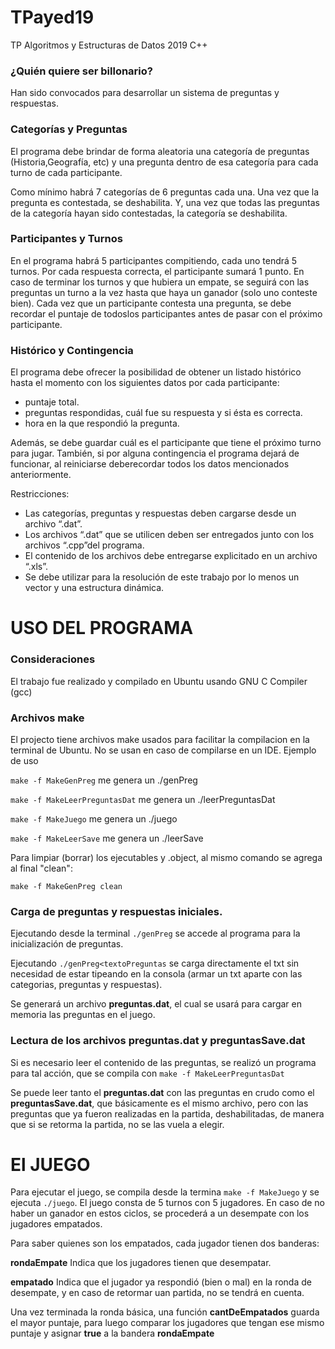 # TPayed19
TP Algoritmos y Estructuras de Datos 2019 C++

### ¿Quién quiere ser billonario?

Han sido convocados para desarrollar un sistema de preguntas y respuestas.

### Categorías y Preguntas

El programa debe brindar de forma aleatoria una categoría de preguntas (Historia,Geografía, etc) y una pregunta dentro de esa categoría para cada turno de cada participante.

Como mínimo habrá 7 categorías de 6 preguntas cada una. 
Una vez que la pregunta es contestada, se deshabilita. 
Y, una vez que todas las preguntas de la categoría hayan sido contestadas, la categoría se deshabilita.

### Participantes y Turnos

En el programa habrá 5 participantes compitiendo, cada uno tendrá 5 turnos. 
Por cada respuesta correcta, el participante sumará 1 punto. 
En caso de terminar los turnos y que hubiera un empate, se seguirá con las preguntas un turno a la vez hasta que haya un ganador (solo uno conteste bien).
Cada vez que un participante contesta una pregunta, se debe recordar el puntaje de todoslos participantes antes de pasar con el próximo participante.

### Histórico y Contingencia

El programa debe ofrecer la posibilidad de obtener un listado histórico hasta el momento con los siguientes datos por cada participante:
- puntaje total.
- preguntas respondidas, cuál fue su respuesta y si ésta es correcta.
- hora en la que respondió la pregunta.

Además, se debe guardar cuál es el participante que tiene el próximo turno para jugar.
También, si por alguna contingencia el programa dejará de funcionar, al reiniciarse deberecordar todos los datos mencionados anteriormente.

Restricciones:
- Las categorías, preguntas y respuestas deben cargarse desde un archivo “.dat”.
- Los archivos “.dat” que se utilicen deben ser entregados junto con los archivos “.cpp”del programa.
- El contenido de los archivos debe entregarse explicitado en un archivo “.xls”.
- Se debe utilizar para la resolución de este trabajo por lo menos un vector y una estructura dinámica.



# USO DEL PROGRAMA

### Consideraciones
El trabajo fue realizado y compilado en Ubuntu usando GNU C Compiler (gcc)


### Archivos make
El projecto tiene archivos make usados para facilitar la compilacion en la terminal de Ubuntu. No se usan en caso de compilarse en un IDE.
Ejemplo de uso

`make -f MakeGenPreg`           me genera un ./genPreg

`make -f MakeLeerPreguntasDat`  me genera un ./leerPreguntasDat

`make -f MakeJuego`             me genera un ./juego

`make -f MakeLeerSave`          me genera un ./leerSave


Para limpiar (borrar) los ejecutables y .object, al mismo comando se agrega al final "clean":

`make -f MakeGenPreg clean`


### Carga de preguntas y respuestas iniciales.
Ejecutando desde la terminal `./genPreg` se accede al programa para la inicialización de preguntas.

Ejecutando `./genPreg<textoPreguntas` se carga directamente el txt sin necesidad de estar tipeando en la consola (armar un txt aparte con las categorias, preguntas y respuestas). 

Se generará un archivo **preguntas.dat**, el cual se usará para cargar en memoria las preguntas en el juego.

### Lectura de los archivos preguntas.dat y preguntasSave.dat
Si es necesario leer el contenido de las preguntas, se realizó un programa para tal acción, que se compila con `make -f MakeLeerPreguntasDat`

Se puede leer tanto el **preguntas.dat** con las preguntas en crudo como el **preguntasSave.dat**, que básicamente es el mismo archivo, pero con las preguntas que ya fueron realizadas en la partida, deshabilitadas, de manera que si se retorma la partida, no se las vuela a elegir.

# El JUEGO 
Para ejecutar el juego, se compila desde la termina `make -f MakeJuego` y se ejecuta `./juego`.
El juego consta de 5 turnos con 5 jugadores. 
En caso de no haber un ganador en estos ciclos, se procederá a un desempate con los jugadores empatados.

Para saber quienes son los empatados, cada jugador tienen dos banderas:

**rondaEmpate** Indica que los jugadores tienen que desempatar. 

**empatado** Indica que el jugador ya respondió (bien o mal) en la ronda de desempate, y en caso de retormar uan partida, no se tendrá en cuenta.

Una vez terminada la ronda básica, una función **cantDeEmpatados** guarda el mayor puntaje, para luego comparar los jugadores que tengan ese mismo puntaje y asignar **true** a la bandera **rondaEmpate**
